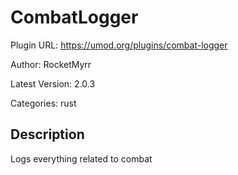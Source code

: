 # CombatLogger

Plugin URL: https://umod.org/plugins/combat-logger

Author: RocketMyrr

Latest Version: 2.0.3

Categories: rust

## Description

Logs everything related to combat
